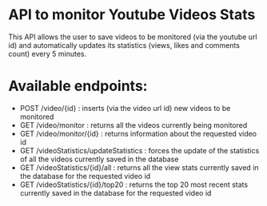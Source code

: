 # API to monitor Youtube Videos Stats

This API allows the user to save videos to be monitored (via the youtube url id) and automatically updates its statistics (views, likes and comments count) every 5 minutes.

# Available endpoints:
- POST /video/{id} : inserts (via the video url id) new videos to be monitored
- GET /video/monitor : returns all the videos currently being monitored
- GET /video/monitor/{id} : returns information about the requested video id
- GET /videoStatistics/updateStatistics : forces the update of the statistics of all the videos currently saved in the database 
- GET /videoStatistics/{id}/all : returns all the view stats currently saved in the database for the requested video id
- GET /videoStatistics/{id}/top20 : returns the top 20 most recent stats currently saved in the database for the requested video id

